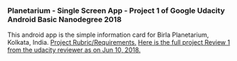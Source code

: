 ### Planetarium - Single Screen App - Project 1 of Google Udacity Android Basic Nanodegree 2018
This android app is the simple information card for Birla Planetarium, Kolkata, India. [Project Rubric/Requirements.](https://review.udacity.com/#!/rubrics/133/view)
[Here is the full project Review 1 from the udacity reviewer as on Jun 10, 2018.](https://review.udacity.com/#!/reviews/1271091/shared)

